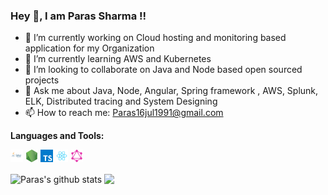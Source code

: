 ### Hey 👋, I am Paras Sharma !!


- 🔭 I’m currently working on Cloud hosting and monitoring based application for my Organization 
- 🌱 I’m currently learning AWS and Kubernetes
- 👯 I’m looking to collaborate on Java and Node based open sourced projects
- 💬 Ask me about Java, Node, Angular, Spring framework , AWS, Splunk, ELK, Distributed tracing and System Designing 
- 📫 How to reach me: Paras16jul1991@gmail.com


**Languages and Tools:**  


<code><img height="20" src="https://raw.githubusercontent.com/github/explore/80688e429a7d4ef2fca1e82350fe8e3517d3494d/topics/java/java.png"></code>
<code><img height="20" src="https://raw.githubusercontent.com/github/explore/80688e429a7d4ef2fca1e82350fe8e3517d3494d/topics/nodejs/nodejs.png"></code>
<code><img height="20" src="https://raw.githubusercontent.com/github/explore/80688e429a7d4ef2fca1e82350fe8e3517d3494d/topics/typescript/typescript.png"></code>
<code><img height="20" src="https://raw.githubusercontent.com/github/explore/80688e429a7d4ef2fca1e82350fe8e3517d3494d/topics/react/react.png"></code>
<code><img height="20" src="https://raw.githubusercontent.com/github/explore/5c058a388828bb5fde0bcafd4bc867b5bb3f26f3/topics/graphql/graphql.png"></code>


<a>
  <img align="center" src="https://github-readme-stats.vercel.app/api?username=paras16jul1991&count_private=true&show_icons=true&include_all_commits=true&theme=material-palenight" alt="Paras's github stats" />
</a>
<a>
  <img align="center" src="https://github-readme-stats.vercel.app/api/top-langs/?username=paras16jul1991&layout=compact&theme=material-palenight" />
</a>
